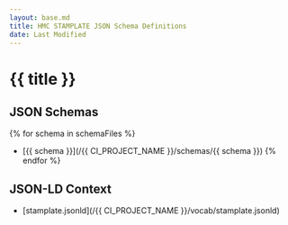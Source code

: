 ```yaml
---
layout: base.md
title: HMC STAMPLATE JSON Schema Definitions
date: Last Modified
---
```


# {{ title }}

## JSON Schemas

{% for schema in schemaFiles %}
- [{{ schema }}](/{{ CI_PROJECT_NAME }}/schemas/{{ schema }})
{% endfor %}

## JSON-LD Context

- [stamplate.jsonld](/{{ CI_PROJECT_NAME }}/vocab/stamplate.jsonld)
